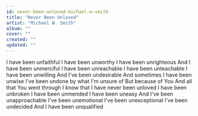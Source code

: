 ```yaml
---
id: never-been-unloved-michael-w-smith
title: "Never Been Unloved"
artist: "Michael W. Smith"
album: ""
cover: ""
created: ""
updated: ""
---
```


I have been unfaithful
I have been unworthy
I have been unrighteous
And I have been unmerciful
I have been unreachable
I have been unteachable
I have been unwilling
And I've been undesirable
And sometimes I have been unwise
I've been undone by what I'm unsure of
But because of You
And all that You went through
I know that I have never been unloved
I have been unbroken
I have been unmended
I have been uneasy
And I've been unapproachable
I've been unemotional
I've been unexceptional
I've been undecided
And I have been unqualified